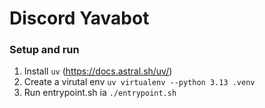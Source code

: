 # Discord Yavabot

### Setup and run
1. Install `uv` (https://docs.astral.sh/uv/)
2. Create a virutal env `uv virtualenv --python 3.13 .venv`
3. Run entrypoint.sh ia `./entrypoint.sh`
